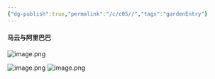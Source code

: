 ```yaml
---
{"dg-publish":true,"permalink":"/c/c05//","tags":"gardenEntry"}
---
```



#### 马云与阿里巴巴
![image.png](https://pic.drmao.xyz/images/2023/01/08/202301080631107.png)

![image.png](https://pic.drmao.xyz/images/2023/01/08/202301080631789.png)
![image.png](https://pic.drmao.xyz/images/2023/01/08/202301080631160.png)

